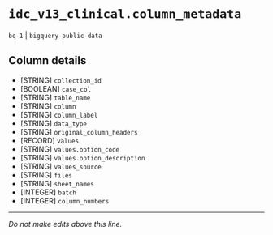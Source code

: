 # `idc_v13_clinical.column_metadata`
`bq-1` | `bigquery-public-data`

## Column details
* [STRING]    `collection_id`
* [BOOLEAN]   `case_col`
* [STRING]    `table_name`
* [STRING]    `column`
* [STRING]    `column_label`
* [STRING]    `data_type`
* [STRING]    `original_column_headers`
* [RECORD]    `values`
* [STRING]    `values.option_code`
* [STRING]    `values.option_description`
* [STRING]    `values_source`
* [STRING]    `files`
* [STRING]    `sheet_names`
* [INTEGER]   `batch`
* [INTEGER]   `column_numbers`

-------------------------------------------------------------------------------
*Do not make edits above this line.*
